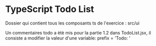 # TypeScript Todo List 

Dossier qui contient tous les composants ts de l'exercice : src/ui

Un commentaires todo a ètè mis pour la partie 1.2 dans TodoList.jsx, il consiste a modifier la valeur d'une variable: prefix = 'Todo: '
